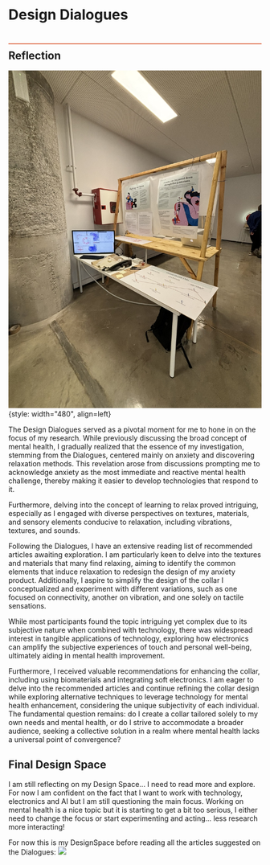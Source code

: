 # Design Dialogues
<div style="height:2px; background-color: #E17858; margin-top: 40px; margin-bottom: -20px;"></div>

## Reflection
![](../../images/term2/DesignStudio/IMG_2943.JPEG){style: width="480", align=left}

The Design Dialogues served as a pivotal moment for me to hone in on the focus of my research. While previously discussing the broad concept of mental health, I gradually realized that the essence of my investigation, stemming from the Dialogues, centered mainly on anxiety and discovering relaxation methods. This revelation arose from discussions prompting me to acknowledge anxiety as the most immediate and reactive mental health challenge, thereby making it easier to develop technologies that respond to it. 

Furthermore, delving into the concept of learning to relax proved intriguing, especially as I engaged with diverse perspectives on textures, materials, and sensory elements conducive to relaxation, including vibrations, textures, and sounds. 

Following the Dialogues, I have an extensive reading list of recommended articles awaiting exploration. I am particularly keen to delve into the textures and materials that many find relaxing, aiming to identify the common elements that induce relaxation to redesign the design of my anxiety product. Additionally, I aspire to simplify the design of the collar I conceptualized and experiment with different variations, such as one focused on connectivity, another on vibration, and one solely on tactile sensations.

While most participants found the topic intriguing yet complex due to its subjective nature when combined with technology, there was widespread interest in tangible applications of technology, exploring how electronics can amplify the subjective experiences of touch and personal well-being, ultimately aiding in mental health improvement. 

Furthermore, I received valuable recommendations for enhancing the collar, including using biomaterials and integrating soft electronics. I am eager to delve into the recommended articles and continue refining the collar design while exploring alternative techniques to leverage technology for mental health enhancement, considering the unique subjectivity of each individual. The fundamental question remains: do I create a collar tailored solely to my own needs and mental health, or do I strive to accommodate a broader audience, seeking a collective solution in a realm where mental health lacks a universal point of convergence?

## Final Design Space

I am still reflecting on my Design Space... I need to read more and explore. For now I am confident on the fact that I want to work with technology, electronics and AI but I am still questioning the main focus. Working on mental health is a nice topic but it is starting to get a bit too serious, I either need to change the focus or start experimenting and acting... less research more interacting!

For now this is my DesignSpace before reading all the articles suggested on the Dialogues:
![](../../images/term2/DesignStudio/DesignSpace5.jpg)
